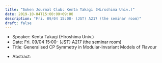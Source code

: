 ```yaml
---
title: "Soken Journal Club: Kenta Takagi (Hiroshima Univ.)"
date: 2019-10-04T15:00:00+09:00
description: "Fri. 09/04 15:00- (JST) A217 (the seminar room)"
draft: false
---
```


- Speaker:
Kenta Takagi (Hiroshima Univ.)
- Date:
Fri. 09/04 15:00- (JST) A217 (the seminar room)
- Title:
Generalised CP Symmetry in Modular-Invariant Models of Flavour

<!--more-->

- Abstract:

